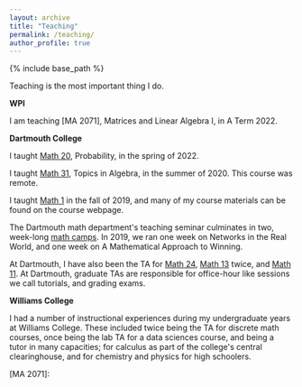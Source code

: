 ```yaml
---
layout: archive
title: "Teaching"
permalink: /teaching/
author_profile: true
---
```




{% include base_path %}

Teaching is the most important thing I do. 

**WPI**

I am teaching [MA 2071], Matrices and Linear Algebra I, in A Term 2022. 

**Dartmouth College**

I taught [Math 20], Probability, in the spring of 2022. 

I taught [Math 31], Topics in Algebra, in the summer of 2020. This course was remote. 

I taught [Math 1] in the fall of 2019, and many of my course materials can be found on the course webpage.

The Dartmouth math department's teaching seminar culminates in two, week-long [math camps](https://math.dartmouth.edu/activities/exploring-mathematics/). In 2019, we ran one week on Networks in the Real World, and one week on A Mathematical Approach to Winning.

At Dartmouth, I have also been the TA for [Math 24], [Math 13] twice, and [Math 11]. At Dartmouth, graduate TAs are responsible for office-hour like sessions we call tutorials, and grading exams.

**Williams College**

I had a number of instructional experiences during my undergraduate years at Williams College. These included twice being the TA for discrete math courses, once being the lab TA for a data sciences course, and being a tutor in many capacities; for calculus as part of the college's central clearinghouse, and for chemistry and physics for high schoolers.

[DCAL]: https://dcal.dartmouth.edu/
[Math 31]: https://canvas.dartmouth.edu/courses/40902
[Math 11]:https://math.dartmouth.edu/~m11f18/
[Math 13]:https://math.dartmouth.edu/~m13w18/
[Math 24]:https://math.dartmouth.edu/~m24s19/
[Math 1]:https://math.dartmouth.edu/~m1f19
[Math 20]:https://math.dartmouth.edu/~m20s22
[MA 2071]:
